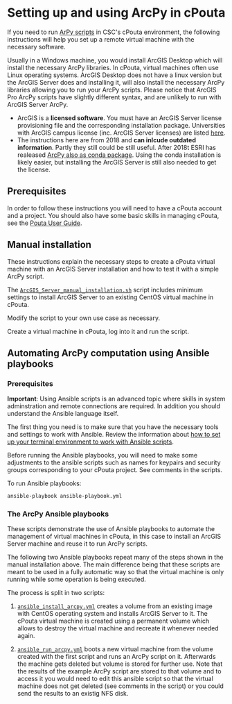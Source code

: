 # Setting up and using ArcPy in cPouta
If you need to run [ArPy scripts](http://desktop.arcgis.com/en/arcmap/latest/analyze/arcpy/what-is-arcpy-.htm) in CSC's cPouta environment, the following instructions will help you set up a remote virtual machine with the necessary software.

Usually in a Windows machine, you would install ArcGIS Desktop which will install the necessary ArcPy libraries. In cPouta, virtual machines often use Linux operating systems. ArcGIS Desktop does not have a linux version but the ArcGIS Server does and installing it, will also install the necessary ArcPy libraries allowing you to run your ArcPy scripts. Please notice that ArcGIS Pro ArcPy scripts have slightly different syntax, and are unlikely to run with ArcGIS Server ArcPy.

* ArcGIS is a **licensed software**. You must have an ArcGIS Server license provisioning file and the corresponding installation package. Universities with ArcGIS campus license (inc. ArcGIS Server licenses) are listed [here](https://docs.csc.fi/apps/arcgis/).
* The instructions here are from 2018 and **can inlcude outdated information**. Partly they still could be still useful. After 2018t ESRI has realeased [ArcPy also as conda package](https://enterprise.arcgis.com/en/server/latest/develop/linux/linux-python.htm). Using the conda installation is likely easier, but installing the ArcGIS Server is still also needed to get the license.

## Prerequisites
In order to follow these instructions you will need to have a cPouta account and a project. You should also have some basic skills in managing cPouta, see the [Pouta User Guide](https://docs.csc.fi/cloud/pouta/).


## Manual installation
These instructions explain the necessary steps to create a cPouta virtual machine with an ArcGIS Server installation and how to test it with a simple ArcPy script.

The [`ArcGIS_Server_manual_installation.sh`](ArcGIS_Server_manual_installation.sh) script includes minimum settings to install ArcGIS Server to an existing CentOS virtual machine in cPouta.

Modify the script to your own use case as necessary.

Create a virtual machine in cPouta, log into it and run the script.


## Automating ArcPy computation using Ansible playbooks
### Prerequisites
**Important**: Using Ansible scripts is an advanced topic where skills in system adminstration and remote connections are required. In addition you should understand the Ansible language itself.

The first thing you need is to make sure that you have the necessary tools and settings to work with Ansible. Review the information about [how to set up your terminal environment to work with Ansible scripts](ansible_preparations.md).

Before running the Ansible playbooks, you will need to make some adjustments to the ansible scripts such as names for keypairs and security groups corresponding to your cPouta project. See comments in the scripts.

To run Ansible playbooks:
````bash
ansible-playbook ansible-playbook.yml
````

### The ArcPy Ansible playbooks
These scripts demonstrate the use of Ansible playbooks to automate the management of virtual machines in cPouta, in this case to install an ArcGIS Server machine and reuse it to run ArcPy scripts.

The following two Ansible playbooks repeat many of the steps shown in the manual installation above. The main difference being that these scripts are meant to be used in a fully automatic way so that the virtual machine is only running while some operation is being executed.

The process is split in two scripts:

1. [`ansible_install_arcpy.yml`](ansible_install_arcpy.yml) creates a volume from an existing image with CentOS operating system and installs ArcGIS Server to it. The cPouta virtual machine is created using a permanent volume which allows to destroy the virtual machine and recreate it whenever needed again.

2. [`ansible_run_arcpy.yml`](ansible_run_arcpy.yml) boots a new virtual machine from the volume created with the first script and runs an ArcPy script on it. Afterwards the machine gets deleted but volume is stored for further use. Note that the results of the example ArcPy script are stored to that volume and to access it you would need to edit this ansible script so that the virtual machine does not get deleted (see comments in the script) or you could send the results to an existig NFS disk.
